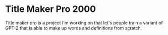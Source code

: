 # Title Maker Pro 2000

Title maker pro is a project I'm working on that let's
people train a variant of GPT-2 that is able to make
up words and definitions from scratch. 
